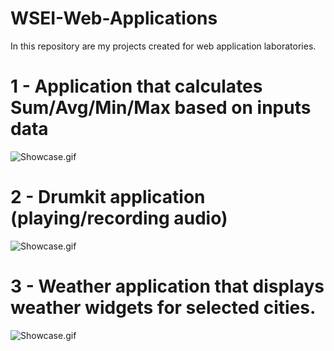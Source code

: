 # WSEI-Web-Applications
In this repository are my projects created for web application laboratories.


# 1 - Application that calculates Sum/Avg/Min/Max based on inputs data

![Showcase.gif](https://github.com/DcBD/WSEI-Web-Applications/blob/main/1_PROJEKT/Showcase.gif)

# 2 - Drumkit application (playing/recording audio)

![Showcase.gif](https://github.com/DcBD/WSEI-Web-Applications/blob/main/2_PROJEKT/Showcase.gif)

# 3 - Weather application that displays weather widgets for selected cities.

![Showcase.gif](https://github.com/DcBD/WSEI-Web-Applications/blob/main/3_PROJEKT/Showcase.gif)